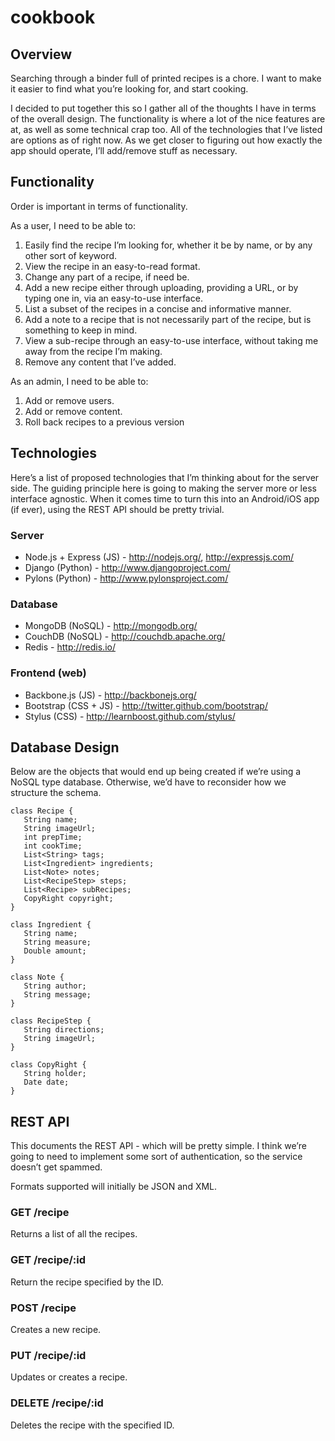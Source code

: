 # cookbook

## Overview

Searching through a binder full of printed recipes is a chore.  I want to make it easier to find what you’re looking for, and start cooking.

I decided to put together this so I gather all of the thoughts I have in terms of the overall design.  The functionality is where a lot of the nice features are at, as well as some technical crap too.  All of the technologies that I’ve listed are options as of right now. As we get closer to figuring out how exactly the app should operate, I’ll add/remove stuff as necessary.

## Functionality

Order is important in terms of functionality.

As a user, I need to be able to:

1. Easily find the recipe I’m looking for, whether it be by name, or by any other sort of keyword.
1. View the recipe in an easy-to-read format.
1. Change any part of a recipe, if need be.
1. Add a new recipe either through uploading, providing a URL, or by typing one in, via an easy-to-use interface.
1. List a subset of the recipes in a concise and informative manner.
1. Add a note to a recipe that is not necessarily part of the recipe, but is something to keep in mind.
1. View a sub-recipe through an easy-to-use interface, without taking me away from the recipe I’m making.
1. Remove any content that I’ve added.

As an admin, I need to be able to:

1. Add or remove users.
1. Add or remove content.
1. Roll back recipes to a previous version

## Technologies

Here’s a list of proposed technologies that I’m thinking about for the server side.  The guiding principle here is going to making the server more or less interface agnostic.  When it comes time to turn this into an Android/iOS app (if ever), using the REST API should be pretty trivial.

### Server

* Node.js + Express (JS) - http://nodejs.org/, http://expressjs.com/
* Django (Python) - http://www.djangoproject.com/
* Pylons (Python) - http://www.pylonsproject.com/

### Database

* MongoDB (NoSQL) - http://mongodb.org/
* CouchDB (NoSQL) - http://couchdb.apache.org/
* Redis - http://redis.io/ 

### Frontend (web)

* Backbone.js (JS) - http://backbonejs.org/
* Bootstrap (CSS + JS) - http://twitter.github.com/bootstrap/
* Stylus (CSS) - http://learnboost.github.com/stylus/ 

## Database Design

Below are the objects that would end up being created if we’re using a NoSQL type database.  Otherwise, we’d have to reconsider how we structure the schema.

```
class Recipe {
   String name;
   String imageUrl;
   int prepTime;
   int cookTime;
   List<String> tags;
   List<Ingredient> ingredients;
   List<Note> notes;
   List<RecipeStep> steps;
   List<Recipe> subRecipes;
   CopyRight copyright;
}

class Ingredient {
   String name;
   String measure;
   Double amount;
}

class Note {
   String author;
   String message;
}

class RecipeStep {
   String directions;
   String imageUrl;
}

class CopyRight {
   String holder;
   Date date;
}
```

## REST API

This documents the REST API - which will be pretty simple.  I think we’re going to need to implement some sort of authentication, so the service doesn’t get spammed.  

Formats supported will initially be JSON and XML.

### GET /recipe

Returns a list of all the recipes.

### GET /recipe/:id

Return the recipe specified by the ID.

### POST /recipe

Creates a new recipe.

### PUT /recipe/:id

Updates or creates a recipe.

### DELETE /recipe/:id

Deletes the recipe with the specified ID.
